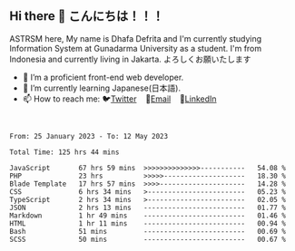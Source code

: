 ## Hi there 👋 こんにちは！！！
ASTRSM here, My name is Dhafa Defrita and I'm currently studying Information System at Gunadarma University as a student. I'm from Indonesia and currently living in Jakarta. よろしくお願いたします

- 🔭 I’m a proficient front-end web developer.
- 🌱 I’m currently learning Japanese(日本語).
- 📫 How to reach me: 🐦[Twitter](https://twitter.com/0_astrsm)&nbsp;&nbsp;&nbsp;&nbsp;📧[Email](ddefrito84@gmail.com)&nbsp;&nbsp;&nbsp;&nbsp;💼[LinkedIn](https://www.linkedin.com/in/dhafa-defrita-rama-yudistira-9357a9229/)
<br>
<!-- <p align="left">
<a href="https://github.com/ASTRSM">
  <img height="180em" src="https://github-readme-stats-eight-theta.vercel.app/api?username=ASTRSM&show_icons=true&theme=dracula&include_all_commits=true&count_private=true"/>
  <img height="180em" src="https://github-readme-stats-eight-theta.vercel.app/api/top-langs/?username=ASTRSM&layout=compact&langs_count=8&theme=dracula"/>
</a>
</p> -->

<!--START_SECTION:waka-->

```text
From: 25 January 2023 - To: 12 May 2023

Total Time: 125 hrs 44 mins

JavaScript       67 hrs 59 mins  >>>>>>>>>>>>>>-----------   54.08 %
PHP              23 hrs          >>>>>--------------------   18.30 %
Blade Template   17 hrs 57 mins  >>>>---------------------   14.28 %
CSS              6 hrs 34 mins   >------------------------   05.23 %
TypeScript       2 hrs 34 mins   >------------------------   02.05 %
JSON             2 hrs 13 mins   -------------------------   01.77 %
Markdown         1 hr 49 mins    -------------------------   01.46 %
HTML             1 hr 11 mins    -------------------------   00.94 %
Bash             51 mins         -------------------------   00.69 %
SCSS             50 mins         -------------------------   00.67 %
```

<!--END_SECTION:waka-->
